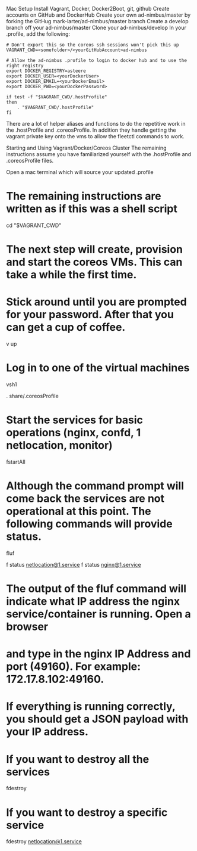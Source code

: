 Mac Setup
Install Vagrant, Docker, Docker2Boot, git, github
Create accounts on GitHub and DockerHub
Create your own ad-nimbus/master by forking the GitHug mark-larter/ad-nimbus/master branch 
Create a develop branch off your ad-nimbus/master
Clone your ad-nimbus/develop 
In your .profile, add the following:

    # Don't export this so the coreos ssh sessions won't pick this up
    VAGRANT_CWD=<somefolder>/<yourGitHubAccount>ad-nimbus

    # Allow the ad-nimbus .profile to login to docker hub and to use the right registry
    export DOCKER_REGISTRY=asteere
    export DOCKER_USER=<yourDockerUser>
    export DOCKER_EMAIL=<yourDockerEmail>
    export DOCKER_PWD=<yourDockerPassword>

    if test -f "$VAGRANT_CWD/.hostProfile"
    then
        . "$VAGRANT_CWD/.hostProfile"
    fi

There are a lot of helper aliases and functions to do the repetitive work in the .hostProfile and .coreosProfile. In addition they handle getting the vagrant private key onto the vms to allow the fleetctl commands to work.

Starting and Using Vagrant/Docker/Coreos Cluster
The remaining instructions assume you have familiarized yourself with the .hostProfile and .coreosProfile files.

Open a mac terminal which will source your updated .profile

# The remaining instructions are written as if this was a shell script
cd "$VAGRANT_CWD"

# The next step will create, provision and start the coreos VMs. This can take a while the first time. 
# Stick around until you are prompted for your password. After that you can get a cup of coffee.
v up

# Log in to one of the virtual machines
vsh1

. share/.coreosProfile

# Start the services for basic operations (nginx, confd, 1 netlocation, monitor)
fstartAll

# Although the command prompt will come back the services are not operational at this point. The following commands will provide status.
fluf

f status netlocation@1.service
f status nginx@1.service

# The output of the fluf command will indicate what IP address the nginx service/container is running. Open a browser
# and type in the nginx IP Address and port (49160). For example: 172.17.8.102:49160. 
# If everything is running correctly, you should get a JSON payload with your IP address.

# If you want to destroy all the services
fdestroy

# If you want to destroy a specific service
fdestroy netlocation@1.service

